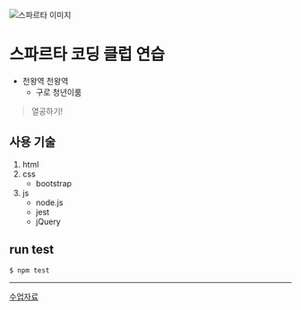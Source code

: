 ![스파르타 이미지](https://spartacodingclub.kr/static/v5/images/imageTan_Q&A.png)


# 스파르타 코딩 클럽 연습
* 천왕역 천왕역
    * 구로 청년이룸
   
> 열공하기! 

## 사용 기술

1. html
2. css
   * bootstrap
3. js
    * node.js
    * jest
    * jQuery
  

## run test


```shell
$ npm test
```

---

[수업자료](https://bit.ly/spataD)